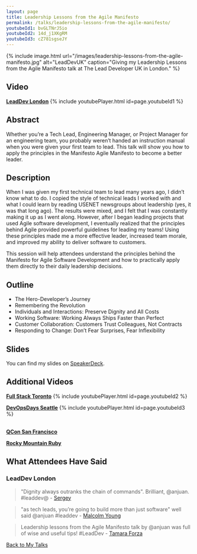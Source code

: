 ```yaml
---
layout: page
title: Leadership Lessons from the Agile Manifesto
permalink: /talks/leadership-lessons-from-the-agile-manifesto/
youtubeId1: bvGLTNrJ5io
youtubeId2: 14d_j1XKgRM
youtubeId3: cZ781sgseJY
---
```


{% include image.html url="/images/leadership-lessons-from-the-agile-manifesto.jpg" alt="LeadDevUK" caption="Giving my Leadership Lessons from the Agile Manifesto talk at The Lead Developer UK in London." %}

## Video

**[LeadDev London](https://youtu.be/bvGLTNrJ5io)**
{% include youtubePlayer.html id=page.youtubeId1 %}
<br>

## Abstract

Whether you’re a Tech Lead, Engineering Manager, or Project Manager for an engineering team, you probably weren’t handed an instruction manual when you were given your first team to lead. This talk will show you how to apply the principles in the Manifesto Agile Manifesto to become a better leader.

## Description

When I was given my first technical team to lead many years ago, I didn’t know what to do. I copied the style of technical leads I worked with and what I could learn by reading USENET newsgroups about leadership (yes, it was that long ago). The results were mixed, and I felt that I was constantly making it up as I went along. However, after I began leading projects that used Agile software development, I eventually realized that the principles behind Agile provided powerful guidelines for leading my teams! Using these principles made me a more effective leader, increased team morale, and improved my ability to deliver software to customers.

This session will help attendees understand the principles behind the Manifesto for Agile Software Development and how to practically apply them directly to their daily leadership decisions.

## Outline

* The Hero-Developer’s Journey
* Remembering the Revolution
* Individuals and Interactions: Preserve Dignity and All Costs
* Working Software: Working Always Ships Faster than Perfect
* Customer Collaboration: Customers Trust Colleagues, Not Contracts
* Responding to Change: Don’t Fear Surprises, Fear Inflexibility

## Slides

You can find my slides on [SpeakerDeck](https://speakerdeck.com/anjuan/leadership-lessons-from-the-agile-manifesto).

## Additional Videos

**[Full Stack Toronto](https://youtu.be/14d_j1XKgRM)**
{% include youtubePlayer.html id=page.youtubeId2 %}
<br>

**[DevOpsDays Seattle](https://youtu.be/cZ781sgseJY)**
{% include youtubePlayer.html id=page.youtubeId3 %}
<br>
<br>

**[QCon San Francisco](https://www.infoq.com/presentations/agile-manifesto-principles-leader)**
<br>

**[Rocky Mountain Ruby](http://confreaks.tv/videos/rockymountainruby2017-leadership-lessons-from-the-agile-manifesto)**
<br>

## What Attendees Have Said

### LeadDev London
> "Dignity always outranks the chain of commands". Brilliant, @anjuan. #leaddev@ - [Sergey](https://twitter.com/bolshchikov)

> "as tech leads, you’re going to build more than just software" well said @anjuan #leaddev - [Malcolm Young](https://twitter.com/malcomio)

> Leadership lessons from the Agile Manifesto talk by @anjuan was full of wise and useful tips! #LeadDev - [Tamara Forza](https://twitter.com/tforza)

[Back to My Talks](/talks/)
